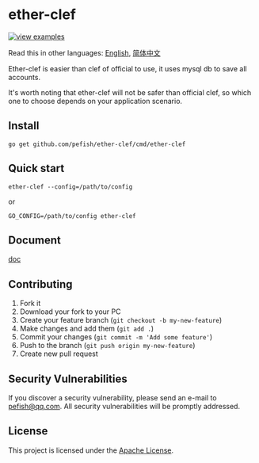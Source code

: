 # ether-clef

[![view examples](https://img.shields.io/badge/learn%20by-examples-0C8EC5.svg?style=for-the-badge&logo=go)](https://github.com/pefish/ether-clef)

Read this in other languages: [English](README.md), [简体中文](README_zh-cn.md)

Ether-clef is easier than clef of official to use, it uses mysql db to save all accounts.

It's worth noting that ether-clef will not be safer than official clef, so which one to choose depends on your application scenario.

## Install

```
go get github.com/pefish/ether-clef/cmd/ether-clef
```

## Quick start

```shell script
ether-clef --config=/path/to/config
```

or

```shell script
GO_CONFIG=/path/to/config ether-clef
```

## Document

[doc](https://godoc.org/github.com/pefish/ether-clef)

## Contributing

1. Fork it
2. Download your fork to your PC
3. Create your feature branch (`git checkout -b my-new-feature`)
4. Make changes and add them (`git add .`)
5. Commit your changes (`git commit -m 'Add some feature'`)
6. Push to the branch (`git push origin my-new-feature`)
7. Create new pull request

## Security Vulnerabilities

If you discover a security vulnerability, please send an e-mail to [pefish@qq.com](mailto:pefish@qq.com). All security vulnerabilities will be promptly addressed.

## License

This project is licensed under the [Apache License](LICENSE).
